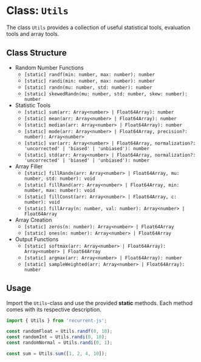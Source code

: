 # Class: `Utils`

The class `Utils` provides a collection of useful statistical tools, evaluation tools and array tools.

## Class Structure

* Random Number Functions
  * `[static] randf(min: number, max: number): number`
  * `[static] randi(min: number, max: number): number`
  * `[static] randn(mu: number, std: number): number`
  * `[static] skewedRandn(mu: number, std: number, skew: number): number`
* Statistic Tools
  * `[static] sum(arr: Array<number> | Float64Array): number`
  * `[static] mean(arr: Array<number> | Float64Array): number`
  * `[static] median(arr: Array<number> | Float64Array): number`
  * `[static] mode(arr: Array<number> | Float64Array, precision?: number): Array<number>`
  * `[static] var(arr: Array<number> | Float64Array, normalization?: 'uncorrected' | 'biased' | 'unbiased'): number`
  * `[static] std(arr: Array<number> | Float64Array, normalization?: 'uncorrected' | 'biased' | 'unbiased'): number`
* Array Filler
  * `[static] fillRandn(arr: Array<number> | Float64Array, mu: number, std: number): void`
  * `[static] fillRand(arr: Array<number> | Float64Array, min: number, max: number): void`
  * `[static] fillConst(arr: Array<number> | Float64Array, c: number): void`
  * `[static] fillArray(n: number, val: number): Array<number> | Float64Array`
* Array Creation
  * `[static] zeros(n: number): Array<number> | Float64Array`
  * `[static] ones(n: number): Array<number> | Float64Array`
* Output Functions
  * `[static] softmax(arr: Array<number> | Float64Array): Array<number> | Float64Array`
  * `[static] argmax(arr: Array<number> | Float64Array): number`
  * `[static] sampleWeighted(arr: Array<number> | Float64Array): number`

## Usage

Import the `Utils`-class and use the provided **static** methods.
Each method comes with its respective description.

```typescript
import { Utils } from 'recurrent-js';

const randomFloat = Utils.randf(0, 10);
const randomInt = Utils.randi(0, 10);
const randomNormal = Utils.randi(0, 1);

const sum = Utils.sum([1, 2, 4, 10]);
```